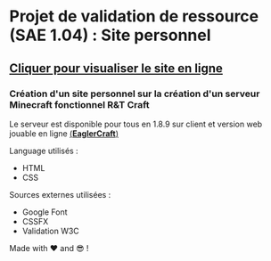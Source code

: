 # Projet de validation de ressource (SAE 1.04) : Site personnel  

## [Cliquer pour visualiser le site en ligne](https://sachalethug.github.io/Projet-Final-SAE-1.4/index.html)

### Création d'un site personnel sur la création d'un serveur Minecraft fonctionnel __R&T Craft__

Le serveur est disponible pour tous en 1.8.9 sur client et version web jouable en ligne [(__EaglerCraft__)](https://eaglercraft.com/mc/1.8.8-wasm/)

Language utilisés : 

  - HTML
  - CSS

Sources externes utilisées : 

  - Google Font
  - CSSFX
  - Validation W3C


Made with ❤ and 😎 !
